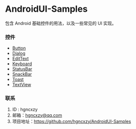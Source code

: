 # AndroidUI-Samples
包含 Android 基础控件的用法，以及一些常见的 UI 实现。

### 控件

- [Button](https://github.com/hgncxzy/AndroidUI-Samples/tree/master/button)
- [Dialog](https://github.com/hgncxzy/AndroidUI-Samples/tree/master/dialog)
- [EditText](https://github.com/hgncxzy/AndroidUI-Samples/tree/master/edittext)
- [Keyboard](https://github.com/hgncxzy/AndroidUI-Samples/tree/master/keyboard)
- [StatusBar]()
- [SnackBar]()
- [Toast](https://github.com/hgncxzy/AndroidUI-Samples/tree/master/toast)
- [TextView](https://github.com/hgncxzy/AndroidUI-Samples/tree/master/textview)

### 联系

1. ID : hgncxzy
2. 邮箱：[hgncxzy@qq.com](mailto:hgncxzy@qq.com)
3. 项目地址：https://github.com/hgncxzy/AndroidUI-Samples

